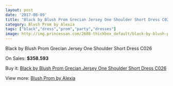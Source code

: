 ```yaml
---
layout: post
date: '2017-08-09'
title: "Black by Blush Prom Grecian Jersey One Shoulder Short Dress C026"
category: Blush Prom by Alexia
tags: ["black","dress","prom","party","dresses"]
image: http://img.princessan.com/2608-thickbox_default/black-by-blush-prom-grecian-jersey-one-shoulder-short-dress-c026.jpg
---
```

Black by Blush Prom Grecian Jersey One Shoulder Short Dress C026

On Sales: **$358.593**
<a href="https://www.princessan.com/en/blush-prom-by-alexia/1177-black-by-blush-prom-grecian-jersey-one-shoulder-short-dress-c026.html"><amp-img layout="responsive" width="600" height="600" src="//img.princessan.com/2608-thickbox_default/black-by-blush-prom-grecian-jersey-one-shoulder-short-dress-c026.jpg" alt="Black by Blush Prom Grecian Jersey One Shoulder Short Dress C026 0" /></a>
<a href="https://www.princessan.com/en/blush-prom-by-alexia/1177-black-by-blush-prom-grecian-jersey-one-shoulder-short-dress-c026.html"><amp-img layout="responsive" width="600" height="600" src="//img.princessan.com/2609-thickbox_default/black-by-blush-prom-grecian-jersey-one-shoulder-short-dress-c026.jpg" alt="Black by Blush Prom Grecian Jersey One Shoulder Short Dress C026 1" /></a>

Buy it: [Black by Blush Prom Grecian Jersey One Shoulder Short Dress C026](https://www.princessan.com/en/blush-prom-by-alexia/1177-black-by-blush-prom-grecian-jersey-one-shoulder-short-dress-c026.html "Black by Blush Prom Grecian Jersey One Shoulder Short Dress C026")

View more: [Blush Prom by Alexia](https://www.princessan.com/en/11-blush-prom-by-alexia "Blush Prom by Alexia")